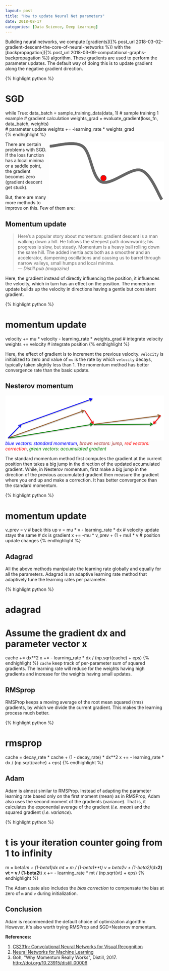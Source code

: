 ```yaml
---
layout: post
title: "How to update Neural Net parameters"
date: 2018-08-17
categories: [Data Science, Deep Learning]
---
```


Building neural networks, we compute [gradients]({% post_url 2018-03-02-gradient-descent-the-core-of-neural-networks %}) with the [backpropagation]({% post_url 2018-03-09-computational-graphs-backpropagation %}) algorithm. These gradients are used to perform the parameter updates. The default way of doing this is to update gradient along the negative gradient direction.

{% highlight python %}
# SGD
while True:
    data_batch = sample_training_data(data, 1)  # sample training 1 example
    # gradient calculation
    weights_grad = evaluate_gradient(loss_fn, data_batch, weights)  
    # parameter update
    weights += -learning_rate * weights_grad  
{% endhighlight %}

<img src="/img/local_minima.png" style="float: right; display: block; margin: auto; width: auto; max-width: 100%;">

There are certain problems with SGD. If the loss function has a local minima or a saddle point, the gradient becomes zero (gradient descent get stuck).

But, there are many more methods to improve on this. Few of them are:

## Momentum update

>  Here’s a popular story about momentum: gradient descent is a man walking down a hill. He follows the steepest path downwards; his progress is slow, but steady. Momentum is a heavy ball rolling down the same hill. The added inertia acts both as a smoother and an accelerator, dampening oscillations and causing us to barrel through narrow valleys, small humps and local minima.  
> &mdash; <cite>Distill.pub (magazine)</cite>

Here, the gradient instead of directly influencing the position, it influences the velocity, which in turn has an effect on the position. The momentum update builds up the velocity in directions having a gentle but consistent gradient.

{% highlight python %}
# momentum update
velocity += mu * velocity - learning_rate * weights_grad  # integrate velocity
weights += velocity  # integrate position
{% endhighlight %}

Here, the effect of gradient is to increment the previous velocity. `velocity` is initialized to zero and value of `mu` is the rate by which `velocity` decays, typically taken slightly less than 1. The momentum method has better convergence rate than the basic update.

## Nesterov momentum

<img src="/img/nesterov_momentum.png" style="display: block; margin: auto; width: auto; max-width: 100%;">
<figcaption>
    <i style="color:blue;">blue vectors: standard momentum</i>,
    <i style="color:brown;">brown vectors: jump</i>,
    <i style="color: red">red vectors: correction</i>,
    <i style="color:green;">green vectors: accumulated gradient</i>
</figcaption>

The standard momentum method first computes the gradient at the current position then takes a big jump in the direction of the updated accumulated gradient. While, in Nesterov momentum, first make a big jump in the direction of the previous accumulated gradient then measure the gradient where you end up and make a correction. It has better convergence than the standard momentum.

{% highlight python %}
# momentum update
v_prev = v # back this up
v = mu * v - learning_rate * dx # velocity update stays the same # dx is gradient
x += -mu * v_prev + (1 + mu) * v # position update changes
{% endhighlight %}

## Adagrad

All the above methods manipulate the learning rate globally and equally for all the parameters. Adagrad is an adaptive learning rate method that adaptively tune the learning rates per parameter.

{% highlight python %}
# adagrad
# Assume the gradient dx and parameter vector x
cache += dx**2
x += - learning_rate * dx / (np.sqrt(cache) + eps)
{% endhighlight %}
`cache` keep track of per-parameter sum of squared gradients. The learning rate will reduce for the weights having high gradients and increase for the weights having small updates.

## RMSprop

RMSProp keeps a moving average of the root mean squared (rms) gradients, by which we divide the current gradient. This makes the learning process much better.

{% highlight python %}
# rmsprop
cache = decay_rate * cache + (1 - decay_rate) * dx**2
x += - learning_rate * dx / (np.sqrt(cache) + eps)
{% endhighlight %}

## Adam

Adam is almost similar to RMSProp. Instead of adapting the parameter learning rate based only on the first moment (mean) as in RMSProp, Adam also uses the second moment of the gradients (variance). That is, it calculates the exponential average of the gradient (*i.e. mean*) and the squared gradient (*i.e. variance*).

{% highlight python %}
# t is your iteration counter going from 1 to infinity
m = beta1*m + (1-beta1)*dx
mt = m / (1-beta1**t)
v = beta2*v + (1-beta2)*(dx**2)
vt = v / (1-beta2**t)
x += - learning_rate * mt / (np.sqrt(vt) + eps)
{% endhighlight %}

The Adam upate also includes the *bias correction* to compensate the bias at zero of `m` and `v` during initialization.

## Conclusion

Adam is recommended the default choice of optimization algorithm. However, it's also worth trying RMSProp and SGD+Nesterov momentum.


**References:**  
1. [CS231n: Convolutional Neural Networks for Visual Recognition](http://cs231n.github.io/neural-networks-3/#update)  
2. [Neural Networks for Machine Learning](http://www.cs.toronto.edu/~tijmen/csc321/slides/lecture_slides_lec6.pdf) 
3. Goh, "Why Momentum Really Works", Distill, 2017. http://doi.org/10.23915/distill.00006
